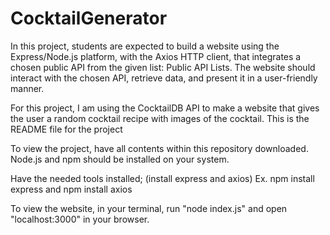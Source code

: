 # CocktailGenerator

In this project, students are expected to build a website using the
Express/Node.js platform, with the Axios HTTP client, that integrates a chosen
public API from the given list: Public API Lists. The website should interact
with the chosen API, retrieve data, and present it in a user-friendly manner.

For this project, I am using the CocktailDB API to make a website that gives the user a random
cocktail recipe with images of the cocktail.
This is the README file for the project

To view the project, have all contents within this repository downloaded.
Node.js and npm should be installed on your system.

Have the needed tools installed; (install express and axios)
Ex. npm install express and npm install axios

To view the website, in your terminal, run "node index.js" and open "localhost:3000" in your browser.

